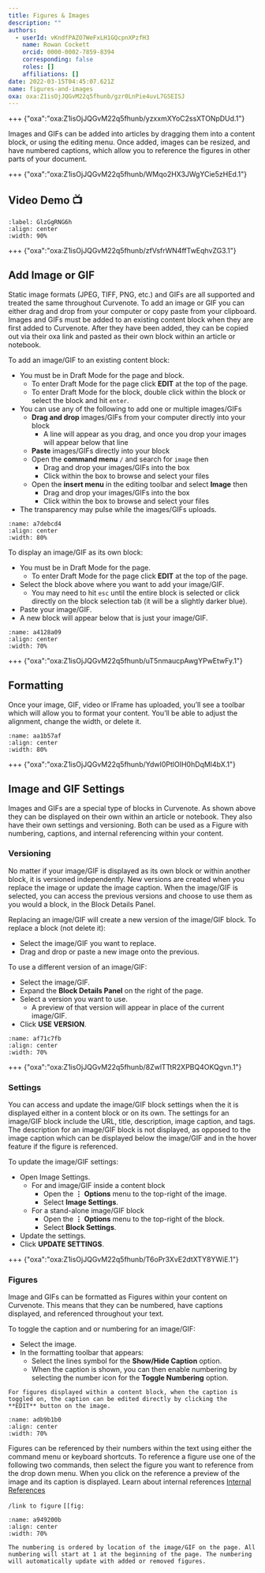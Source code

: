 ```yaml
---
title: Figures & Images
description: ""
authors:
  - userId: vKndfPAZO7WeFxLH1GQcpnXPzfH3
    name: Rowan Cockett
    orcid: 0000-0002-7859-8394
    corresponding: false
    roles: []
    affiliations: []
date: 2022-03-15T04:45:07.621Z
name: figures-and-images
oxa: oxa:Z1isOjJQGvM22q5fhunb/gzr0LnPie4uvL7GSEISJ
---
```


+++ {"oxa":"oxa:Z1isOjJQGvM22q5fhunb/yzxxmXYoC2ssXTONpDUd.1"}

Images and GIFs can be added into articles by dragging them into a content block, or using the editing menu. Once added, images can be resized, and have numbered captions, which allow you to reference the figures in other parts of your document.

+++ {"oxa":"oxa:Z1isOjJQGvM22q5fhunb/WMqo2HX3JWgYCie5zHEd.1"}

## Video Demo 📺

```{iframe} https://www.loom.com/embed/6aa98f41d6f540cea5b759a1b9b0690f
:label: GlzGgRNG6h
:align: center
:width: 90%
```

+++ {"oxa":"oxa:Z1isOjJQGvM22q5fhunb/zfVsfrWN4ffTwEqhvZG3.1"}

## Add Image or GIF

Static image formats (JPEG, TIFF, PNG, etc.) and GIFs are all supported and treated the same throughout Curvenote. To add an image or GIF you can either drag and drop from your computer or copy paste from your clipboard. Images and GIFs must be added to an existing content block when they are first added to Curvenote. After they have been added, they can be copied out via their oxa link and pasted as their own block within an article or notebook.

To add an image/GIF to an existing content block:

- You must be in Draft Mode for the page and block.
  - To enter Draft Mode for the page click **EDIT** at the top of the page.
  - To enter Draft Mode for the block, double click within the block or select the block and hit `enter`.
- You can use any of the following to add one or multiple images/GIFs
  - **Drag and drop** images/GIFs from your computer directly into your block
    - A line will appear as you drag, and once you drop your images will appear below that line
  - **Paste** images/GIFs directly into your block
  - Open the **command menu** `/` and search for `image` then
    - Drag and drop your images/GIFs into the box
    - Click within the box to browse and select your files
  - Open the **insert menu** in the editing toolbar and select **Image** then
    - Drag and drop your images/GIFs into the box
    - Click within the box to browse and select your files
- The transparency may pulse while the images/GIFs uploads.

```{figure} images/MshxlXndaLsk3WbJ0ZGy-6tCunwqTLaRQ4uPQWXdt-v4.gif
:name: a7debcd4
:align: center
:width: 80%
```

To display an image/GIF as its own block:

- You must be in Draft Mode for the page.
  - To enter Draft Mode for the page click **EDIT** at the top of the page.
- Select the block above where you want to add your image/GIF.
  - You may need to hit `esc` until the entire block is selected or click directly on the block selection tab (it will be a slightly darker blue).
- Paste your image/GIF.
- A new block will appear below that is just your image/GIF.

```{figure} images/MshxlXndaLsk3WbJ0ZGy-BWIOxL2RX6ie3sOtxiWD-v2.gif
:name: a4128a09
:align: center
:width: 70%
```

+++ {"oxa":"oxa:Z1isOjJQGvM22q5fhunb/uT5nmaucpAwgYPwEtwFy.1"}

## Formatting

Once your image, GIF, video or IFrame has uploaded, you’ll see a toolbar which will allow you to format your content. You’ll be able to adjust the alignment, change the width, or delete it.

```{figure} images/MshxlXndaLsk3WbJ0ZGy-3rhzDHFG0VrL2BGcyxtP-v2.gif
:name: aa1b57af
:align: center
:width: 80%
```

+++ {"oxa":"oxa:Z1isOjJQGvM22q5fhunb/YdwI0PtlOIH0hDqMl4bX.1"}

## Image and GIF Settings

Images and GIFs are a special type of blocks in Curvenote. As shown above they can be displayed on their own within an article or notebook. They also have their own settings and versioning. Both can be used as a Figure with numbering, captions, and internal referencing within your content.

### Versioning

No matter if your image/GIF is displayed as its own block or within another block, it is versioned independently. New versions are created when you replace the image or update the image caption. When the image/GIF is selected, you can access the previous versions and choose to use them as you would a block, in the Block Details Panel.

Replacing an image/GIF will create a new version of the image/GIF block. To replace a block (not delete it):

- Select the image/GIF you want to replace.
- Drag and drop or paste a new image onto the previous.

To use a different version of an image/GIF:

- Select the image/GIF.
- Expand the **Block Details Panel** on the right of the page.
- Select a version you want to use.
  - A preview of that version will appear in place of the current image/GIF.
- Click **USE VERSION**.

```{figure} images/MshxlXndaLsk3WbJ0ZGy-kSwgghFsBCgaR4AQDxaJ-v2.gif
:name: af71c7fb
:align: center
:width: 70%
```

+++ {"oxa":"oxa:Z1isOjJQGvM22q5fhunb/8ZwlTTtR2XPBQ4OKQgvn.1"}

### Settings

You can access and update the image/GIF block settings when the it is displayed either in a content block or on its own. The settings for an image/GIF block include the URL, title, description, image caption, and tags. The description for an image/GIF block is not displayed, as opposed to the image caption which can be displayed below the image/GIF and in the hover feature if the figure is referenced.

To update the image/GIF settings:

- Open Image Settings.
  - For and image/GIF inside a content block
    - Open the $\mathbf{\vdots}$ **Options** menu to the top-right of the image.
    - Select **Image Settings**.
  - For a stand-alone image/GIF block
    - Open the $\mathbf{\vdots}$ **Options** menu to the top-right of the block.
    - Select **Block Settings**.
- Update the settings.
- Click **UPDATE SETTINGS**.

+++ {"oxa":"oxa:Z1isOjJQGvM22q5fhunb/T6oPr3XvE2dtXTY8YWiE.1"}

### Figures

Image and GIFs can be formatted as Figures within your content on Curvenote. This means that they can be numbered, have captions displayed, and referenced throughout your text.

To toggle the caption and or numbering for an image/GIF:

- Select the image.
- In the formatting toolbar that appears:
  - Select the lines symbol for the **Show/Hide Caption** option.
  - When the caption is shown, you can then enable numbering by selecting the number icon for the **Toggle Numbering** option.

````{note}
For figures displayed within a content block, when the caption is toggled on, the caption can be edited directly by clicking the **EDIT** button on the image.

````

```{figure} images/MshxlXndaLsk3WbJ0ZGy-tXgnas8Aq8TB2u6icIWN-v2.gif
:name: adb9b1b0
:align: center
:width: 70%
```

Figures can be referenced by their numbers within the text using either the command menu or keyboard shortcuts. To reference a figure use one of the following two commands, then select the figure you want to reference from the drop down menu. When you click on the reference a preview of the image and its caption is displayed. Learn about internal references [Internal References](oxa:Z1isOjJQGvM22q5fhunb/kM7RCPH0vEYtXYMgTN6G "Internal References")

`/link to figure` `[[fig:`

```{figure} images/MshxlXndaLsk3WbJ0ZGy-zQosMjGOJf0PQiemKonH-v2.gif
:name: a949200b
:align: center
:width: 70%
```

````{note}
The numbering is ordered by location of the image/GIF on the page. All numbering will start at 1 at the beginning of the page. The numbering will automatically update with added or removed figures.

````

